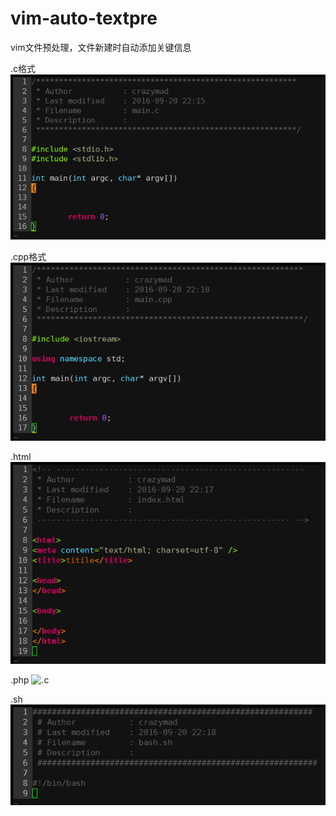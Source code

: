 # vim-auto-textpre
vim文件预处理，文件新建时自动添加关键信息

.c格式
![.c](https://github.com/carzymad/images/blob/master/main.c.png)

.cpp格式
![.c](https://github.com/carzymad/images/blob/master/main.cpp.png)

.html
![.c](https://github.com/carzymad/images/blob/master/index.html.png)

.php
![.c](https://github.com/carzymad/images/blob/master/index,php.png)

.sh
![.c](https://github.com/carzymad/images/blob/master/bash.sh.png)
